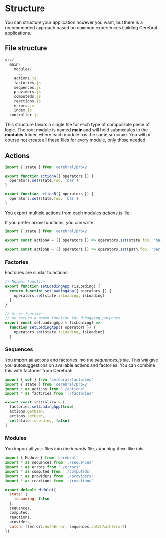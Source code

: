 # Structure

You can structure your application however you want, but there is a recommended approach based on common experiences building Cerebral applications.

## File structure

```js
src/
  main/
    modules/
      ...
    actions.js
    factories.js
    sequences.js
    providers.js
    computeds.js
    reactions.js
    errors.js
    index.js
  controller.js
```

This structure favors a single file for each type of composable piece of logic. The root module is named **main** and will hold submodules in the **modules** folder, where each module has the same structure. You will of course not create all these files for every module, only those needed.

## Actions

```js
import { state } from 'cerebral/proxy'

export function actionA({ operators }) {
  operators.set(state.foo, 'bar')
}

export function actionB({ operators }) {
  operators.set(state.foo, 'bar')
}
```

You export multiple actions from each modules *actions.js* file.

If you prefer arrow functions, you can write:

```js
import { state } from 'cerebral/proxy'

export const actionA = ({ operators }) => operators.set(state.foo, 'bar')

export const actionB = ({ operators }) => operators.set(path.foo, 'bar')
```

### Factories

Factories are similar to actions:

```js
// Normal function
export function setLoadingApp (isLoading) {
  return function setLoadingApp({ operators }) {
    operators.set(state.isLoading, isLoading)
  }
}

// Arrow function
// We return a named function for debugging purposes
export const setLoadingApp = (isLoading) =>
  function setLoadingApp({ operators }) {
    operators.set(state.isLoading, isLoading)
  }
```

### Sequences

You import all actions and factories into the *sequences.js* file. This will give you autosuggestions on available actions and factories. You can combine this with factories from Cerebral:

```js
import { set } from 'cerebral/factories'
import { state } from 'cerebral/proxy'
import * as actions from './actions'
import * as factories from './factories'

export const initialize = [
  factories.setLoadingApp(true),
  actions.getUser,
  actions.setUser,
  set(state.isLoading, false)
]
```

### Modules

You import all your files into the *index.js* file, attaching them like this:

```js
import { Module } from 'cerebral'
import * as sequences from './sequences'
import * as errors from './errors'
import * as computed from './computeds'
import * as providers from './providers'
import * as reactions from './reactions'

export default Module({
  state: {
    isLoading: false
  },
  sequences,
  computed,
  reactions,
  providers,
  catch: [[errors.AuthError, sequences.catchAuthError]]
})
```
